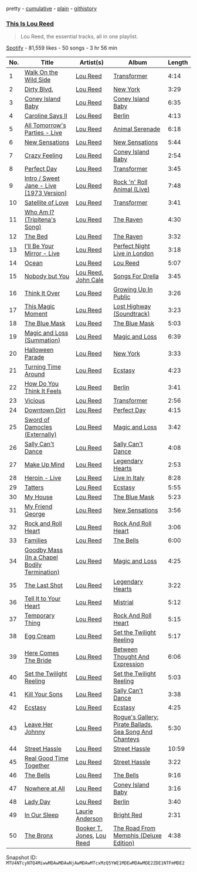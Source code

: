pretty - [cumulative](/playlists/cumulative/37i9dQZF1DXdVelxaccCqL.md) - [plain](/playlists/plain/37i9dQZF1DXdVelxaccCqL) - [githistory](https://github.githistory.xyz/mackorone/spotify-playlist-archive/blob/main/playlists/plain/37i9dQZF1DXdVelxaccCqL)

### [This Is Lou Reed](https://open.spotify.com/playlist/37i9dQZF1DXdVelxaccCqL)

> Lou Reed, the essential tracks, all in one playlist.

[Spotify](https://open.spotify.com/user/spotify) - 81,559 likes - 50 songs - 3 hr 56 min

| No. | Title | Artist(s) | Album | Length |
|---|---|---|---|---|
| 1 | [Walk On the Wild Side](https://open.spotify.com/track/5p3JunprHCxClJjOmcLV8G) | [Lou Reed](https://open.spotify.com/artist/42TFhl7WlMRXiNqzSrnzPL) | [Transformer](https://open.spotify.com/album/5SqbMEyAt8332ISGiLX0St) | 4:14 |
| 2 | [Dirty Blvd.](https://open.spotify.com/track/4TDLfAmx45EpSiQYG6hCzT) | [Lou Reed](https://open.spotify.com/artist/42TFhl7WlMRXiNqzSrnzPL) | [New York](https://open.spotify.com/album/7xGqf9DddW89cg7m6zX88t) | 3:29 |
| 3 | [Coney Island Baby](https://open.spotify.com/track/0ivHDucXMbjTjiU4lMIkBO) | [Lou Reed](https://open.spotify.com/artist/42TFhl7WlMRXiNqzSrnzPL) | [Coney Island Baby](https://open.spotify.com/album/3Kawndiz86cIHkPsKtFiKx) | 6:35 |
| 4 | [Caroline Says II](https://open.spotify.com/track/54JXAkc9TFvlpZDpcgsNAS) | [Lou Reed](https://open.spotify.com/artist/42TFhl7WlMRXiNqzSrnzPL) | [Berlin](https://open.spotify.com/album/4iaDgkP0M6ahEHrBynAFei) | 4:13 |
| 5 | [All Tomorrow's Parties \- Live](https://open.spotify.com/track/4QOBqx8mda9Zd5QQbEh5qW) | [Lou Reed](https://open.spotify.com/artist/42TFhl7WlMRXiNqzSrnzPL) | [Animal Serenade](https://open.spotify.com/album/4dtUgccbQELPUiIhQb09VJ) | 6:18 |
| 6 | [New Sensations](https://open.spotify.com/track/4W17seqvaBsacGPuwyO5MQ) | [Lou Reed](https://open.spotify.com/artist/42TFhl7WlMRXiNqzSrnzPL) | [New Sensations](https://open.spotify.com/album/0H1QdJdBc1roGFZ6g2U9Dx) | 5:44 |
| 7 | [Crazy Feeling](https://open.spotify.com/track/2mauTBfQkFGicjZiRY3Vlm) | [Lou Reed](https://open.spotify.com/artist/42TFhl7WlMRXiNqzSrnzPL) | [Coney Island Baby](https://open.spotify.com/album/3Kawndiz86cIHkPsKtFiKx) | 2:54 |
| 8 | [Perfect Day](https://open.spotify.com/track/4TOMI010Sd4ZAX4aZ5TS85) | [Lou Reed](https://open.spotify.com/artist/42TFhl7WlMRXiNqzSrnzPL) | [Transformer](https://open.spotify.com/album/5SqbMEyAt8332ISGiLX0St) | 3:45 |
| 9 | [Intro / Sweet Jane \- Live \[1973 Version\]](https://open.spotify.com/track/5vtXtPjH9NBC79ZOuTHYrF) | [Lou Reed](https://open.spotify.com/artist/42TFhl7WlMRXiNqzSrnzPL) | [Rock 'n' Roll Animal \(Live\)](https://open.spotify.com/album/7ibv6MJHfkq0al0QRmoCd6) | 7:48 |
| 10 | [Satellite of Love](https://open.spotify.com/track/5WyuRWUcOOhAic0tj9Pl28) | [Lou Reed](https://open.spotify.com/artist/42TFhl7WlMRXiNqzSrnzPL) | [Transformer](https://open.spotify.com/album/5SqbMEyAt8332ISGiLX0St) | 3:41 |
| 11 | [Who Am I? \(Tripitena's Song\)](https://open.spotify.com/track/7xQfkWt9P7WUa9TfsOgNGq) | [Lou Reed](https://open.spotify.com/artist/42TFhl7WlMRXiNqzSrnzPL) | [The Raven](https://open.spotify.com/album/0jV5cuFyOObQVHgnkpAuQz) | 4:30 |
| 12 | [The Bed](https://open.spotify.com/track/0Vs6ejbfUkJ0Fd63t8FE7F) | [Lou Reed](https://open.spotify.com/artist/42TFhl7WlMRXiNqzSrnzPL) | [The Raven](https://open.spotify.com/album/0jV5cuFyOObQVHgnkpAuQz) | 3:32 |
| 13 | [I'll Be Your Mirror \- Live](https://open.spotify.com/track/24fFfGkgsMORptd26H1nA9) | [Lou Reed](https://open.spotify.com/artist/42TFhl7WlMRXiNqzSrnzPL) | [Perfect Night Live in London](https://open.spotify.com/album/3iRxIg72TeLLOrLttJiY6p) | 3:18 |
| 14 | [Ocean](https://open.spotify.com/track/65pfqAbL2wxS9g00t5XbBI) | [Lou Reed](https://open.spotify.com/artist/42TFhl7WlMRXiNqzSrnzPL) | [Lou Reed](https://open.spotify.com/album/2ujzADWoLeEejykOuNWy4R) | 5:07 |
| 15 | [Nobody but You](https://open.spotify.com/track/1zwtvbJL8H8jG0qbbomS1P) | [Lou Reed](https://open.spotify.com/artist/42TFhl7WlMRXiNqzSrnzPL), [John Cale](https://open.spotify.com/artist/5MWBg16f5UYiaSlyVhzlIW) | [Songs For Drella](https://open.spotify.com/album/4Nyu5zVDr4XV6QOBCqdTrk) | 3:45 |
| 16 | [Think It Over](https://open.spotify.com/track/1b7fdB8uQMTKcFssVukSMe) | [Lou Reed](https://open.spotify.com/artist/42TFhl7WlMRXiNqzSrnzPL) | [Growing Up In Public](https://open.spotify.com/album/5OOwDQX2GFKOopLRgviaXy) | 3:26 |
| 17 | [This Magic Moment](https://open.spotify.com/track/6MTqggnG176m4HvxcjEN0V) | [Lou Reed](https://open.spotify.com/artist/42TFhl7WlMRXiNqzSrnzPL) | [Lost Highway \(Soundtrack\)](https://open.spotify.com/album/1opngamrDdjhpIv7FqiH6r) | 3:23 |
| 18 | [The Blue Mask](https://open.spotify.com/track/0bH8NHF46ry3rDevE9HdDu) | [Lou Reed](https://open.spotify.com/artist/42TFhl7WlMRXiNqzSrnzPL) | [The Blue Mask](https://open.spotify.com/album/1CkMvvVcMdvMAYIz4Zhzax) | 5:03 |
| 19 | [Magic and Loss \(Summation\)](https://open.spotify.com/track/5j6GQY29vjw9PHeItPJqOg) | [Lou Reed](https://open.spotify.com/artist/42TFhl7WlMRXiNqzSrnzPL) | [Magic and Loss](https://open.spotify.com/album/6pLw7L0SJKLbw33haj10of) | 6:39 |
| 20 | [Halloween Parade](https://open.spotify.com/track/5Hb0p1Ti6nkeA3SSKfbvM2) | [Lou Reed](https://open.spotify.com/artist/42TFhl7WlMRXiNqzSrnzPL) | [New York](https://open.spotify.com/album/7xGqf9DddW89cg7m6zX88t) | 3:33 |
| 21 | [Turning Time Around](https://open.spotify.com/track/7zFLYjRfxLRz1RiAn7D8Mc) | [Lou Reed](https://open.spotify.com/artist/42TFhl7WlMRXiNqzSrnzPL) | [Ecstasy](https://open.spotify.com/album/2DJSpVVE6HxQZMbEd4N90o) | 4:23 |
| 22 | [How Do You Think It Feels](https://open.spotify.com/track/5DyEGDNVFzXPGbXX6nJrpm) | [Lou Reed](https://open.spotify.com/artist/42TFhl7WlMRXiNqzSrnzPL) | [Berlin](https://open.spotify.com/album/4iaDgkP0M6ahEHrBynAFei) | 3:41 |
| 23 | [Vicious](https://open.spotify.com/track/4A48NL57P16zSRaq3yoYry) | [Lou Reed](https://open.spotify.com/artist/42TFhl7WlMRXiNqzSrnzPL) | [Transformer](https://open.spotify.com/album/5SqbMEyAt8332ISGiLX0St) | 2:56 |
| 24 | [Downtown Dirt](https://open.spotify.com/track/0bGKhWC11NPlATq198Wisu) | [Lou Reed](https://open.spotify.com/artist/42TFhl7WlMRXiNqzSrnzPL) | [Perfect Day](https://open.spotify.com/album/5OqqVtGQve6KrCd4Xfubzh) | 4:15 |
| 25 | [Sword of Damocles \(Externally\)](https://open.spotify.com/track/31vN3W1IAaqpB06ULQXr4I) | [Lou Reed](https://open.spotify.com/artist/42TFhl7WlMRXiNqzSrnzPL) | [Magic and Loss](https://open.spotify.com/album/6pLw7L0SJKLbw33haj10of) | 3:42 |
| 26 | [Sally Can't Dance](https://open.spotify.com/track/5eLwwPNN9g5yLrIdyj2ewP) | [Lou Reed](https://open.spotify.com/artist/42TFhl7WlMRXiNqzSrnzPL) | [Sally Can't Dance](https://open.spotify.com/album/7ue4oCRcvtAqp4Dx4MQq7I) | 4:08 |
| 27 | [Make Up Mind](https://open.spotify.com/track/734pjmpKgC3smjbD4pregQ) | [Lou Reed](https://open.spotify.com/artist/42TFhl7WlMRXiNqzSrnzPL) | [Legendary Hearts](https://open.spotify.com/album/0G9jMzd8Dl8XBDXf2kQy6R) | 2:53 |
| 28 | [Heroin \- Live](https://open.spotify.com/track/5lLe0XtruooQYGmA7u3XQw) | [Lou Reed](https://open.spotify.com/artist/42TFhl7WlMRXiNqzSrnzPL) | [Live In Italy](https://open.spotify.com/album/5HqJAdgbEcpRW5l2k8sS01) | 8:28 |
| 29 | [Tatters](https://open.spotify.com/track/7GlwhQv1yXyqRNVcjiFHze) | [Lou Reed](https://open.spotify.com/artist/42TFhl7WlMRXiNqzSrnzPL) | [Ecstasy](https://open.spotify.com/album/2DJSpVVE6HxQZMbEd4N90o) | 5:55 |
| 30 | [My House](https://open.spotify.com/track/2bkwHzn1H2CxyLmmymaKHo) | [Lou Reed](https://open.spotify.com/artist/42TFhl7WlMRXiNqzSrnzPL) | [The Blue Mask](https://open.spotify.com/album/1CkMvvVcMdvMAYIz4Zhzax) | 5:23 |
| 31 | [My Friend George](https://open.spotify.com/track/1KV292gtFPQzbnZiSBYT0s) | [Lou Reed](https://open.spotify.com/artist/42TFhl7WlMRXiNqzSrnzPL) | [New Sensations](https://open.spotify.com/album/0H1QdJdBc1roGFZ6g2U9Dx) | 3:56 |
| 32 | [Rock and Roll Heart](https://open.spotify.com/track/6ae3myezKi5rZvftCk4v8h) | [Lou Reed](https://open.spotify.com/artist/42TFhl7WlMRXiNqzSrnzPL) | [Rock And Roll Heart](https://open.spotify.com/album/5BSG2ZL1hBh6HKMRJ0VGrt) | 3:06 |
| 33 | [Families](https://open.spotify.com/track/38nw3jLlJBK5qWJYwvkQWQ) | [Lou Reed](https://open.spotify.com/artist/42TFhl7WlMRXiNqzSrnzPL) | [The Bells](https://open.spotify.com/album/7jaK74EJFJyHk1jkZrydvk) | 6:00 |
| 34 | [Goodby Mass \(In a Chapel Bodily Termination\)](https://open.spotify.com/track/63Dx8G1LcJ5VviDE7MQSVq) | [Lou Reed](https://open.spotify.com/artist/42TFhl7WlMRXiNqzSrnzPL) | [Magic and Loss](https://open.spotify.com/album/6pLw7L0SJKLbw33haj10of) | 4:25 |
| 35 | [The Last Shot](https://open.spotify.com/track/2BZuS3AP5JxdBUGSgp6MI6) | [Lou Reed](https://open.spotify.com/artist/42TFhl7WlMRXiNqzSrnzPL) | [Legendary Hearts](https://open.spotify.com/album/0G9jMzd8Dl8XBDXf2kQy6R) | 3:22 |
| 36 | [Tell It to Your Heart](https://open.spotify.com/track/2bD74b14H9y5DRKhjim7or) | [Lou Reed](https://open.spotify.com/artist/42TFhl7WlMRXiNqzSrnzPL) | [Mistrial](https://open.spotify.com/album/18X1MIMcwyDPIjrwn00p7e) | 5:12 |
| 37 | [Temporary Thing](https://open.spotify.com/track/3hVcRU29Is01D3X1rihijE) | [Lou Reed](https://open.spotify.com/artist/42TFhl7WlMRXiNqzSrnzPL) | [Rock And Roll Heart](https://open.spotify.com/album/5BSG2ZL1hBh6HKMRJ0VGrt) | 5:15 |
| 38 | [Egg Cream](https://open.spotify.com/track/2nPAHBSS6bS9WajUJZ8QsA) | [Lou Reed](https://open.spotify.com/artist/42TFhl7WlMRXiNqzSrnzPL) | [Set the Twilight Reeling](https://open.spotify.com/album/5V76LcQHjKTtPElV276TxU) | 5:17 |
| 39 | [Here Comes The Bride](https://open.spotify.com/track/6qWVessONChZg5w7hrXNNB) | [Lou Reed](https://open.spotify.com/artist/42TFhl7WlMRXiNqzSrnzPL) | [Between Thought And Expression](https://open.spotify.com/album/5RxespHDjnx3LgzAC7f2jS) | 6:06 |
| 40 | [Set the Twilight Reeling](https://open.spotify.com/track/0AsLegDXgsob1jxI4sSg69) | [Lou Reed](https://open.spotify.com/artist/42TFhl7WlMRXiNqzSrnzPL) | [Set the Twilight Reeling](https://open.spotify.com/album/5V76LcQHjKTtPElV276TxU) | 5:03 |
| 41 | [Kill Your Sons](https://open.spotify.com/track/1LJt5Zl8pRGG1W0avDWNAe) | [Lou Reed](https://open.spotify.com/artist/42TFhl7WlMRXiNqzSrnzPL) | [Sally Can't Dance](https://open.spotify.com/album/7ue4oCRcvtAqp4Dx4MQq7I) | 3:38 |
| 42 | [Ecstasy](https://open.spotify.com/track/3RGStGuuUNSftwmTz4b3hm) | [Lou Reed](https://open.spotify.com/artist/42TFhl7WlMRXiNqzSrnzPL) | [Ecstasy](https://open.spotify.com/album/2DJSpVVE6HxQZMbEd4N90o) | 4:25 |
| 43 | [Leave Her Johnny](https://open.spotify.com/track/1bG44dMnIIXZZdcHlxwz4v) | [Lou Reed](https://open.spotify.com/artist/42TFhl7WlMRXiNqzSrnzPL) | [Rogue's Gallery: Pirate Ballads, Sea Song And Chanteys](https://open.spotify.com/album/2nEFRJfFVgdcPGKv9atYBg) | 5:30 |
| 44 | [Street Hassle](https://open.spotify.com/track/3ecvnatX2V8cjPr1NMce05) | [Lou Reed](https://open.spotify.com/artist/42TFhl7WlMRXiNqzSrnzPL) | [Street Hassle](https://open.spotify.com/album/4bCvrqNBh6hPB7hG4EltjN) | 10:59 |
| 45 | [Real Good Time Together](https://open.spotify.com/track/0qmEVZq1SLCA7DmDZrsDPw) | [Lou Reed](https://open.spotify.com/artist/42TFhl7WlMRXiNqzSrnzPL) | [Street Hassle](https://open.spotify.com/album/4bCvrqNBh6hPB7hG4EltjN) | 3:22 |
| 46 | [The Bells](https://open.spotify.com/track/3eAJg1Iznxlm3VeX3oE3nI) | [Lou Reed](https://open.spotify.com/artist/42TFhl7WlMRXiNqzSrnzPL) | [The Bells](https://open.spotify.com/album/7jaK74EJFJyHk1jkZrydvk) | 9:16 |
| 47 | [Nowhere at All](https://open.spotify.com/track/2ShGWnhlnSOfTIq57hVMt4) | [Lou Reed](https://open.spotify.com/artist/42TFhl7WlMRXiNqzSrnzPL) | [Coney Island Baby](https://open.spotify.com/album/1W7FiMnrZRNp04yLWtU3wM) | 3:16 |
| 48 | [Lady Day](https://open.spotify.com/track/7Geht7uyruF696KZc4A1b1) | [Lou Reed](https://open.spotify.com/artist/42TFhl7WlMRXiNqzSrnzPL) | [Berlin](https://open.spotify.com/album/4iaDgkP0M6ahEHrBynAFei) | 3:40 |
| 49 | [In Our Sleep](https://open.spotify.com/track/7fcOuaNybAtqB1lO7aMfJw) | [Laurie Anderson](https://open.spotify.com/artist/5hqB3Fxgin9YGYa0mIGf1G) | [Bright Red](https://open.spotify.com/album/6b3Ik5hjGBbhR8myjstjOt) | 2:31 |
| 50 | [The Bronx](https://open.spotify.com/track/1ENGe5j5pdmz1YKiW6NhK9) | [Booker T\. Jones](https://open.spotify.com/artist/6J3pUmw6KX1LqyLQkP0k9U), [Lou Reed](https://open.spotify.com/artist/42TFhl7WlMRXiNqzSrnzPL) | [The Road From Memphis \(Deluxe Edition\)](https://open.spotify.com/album/6IoxOcWv5ugc0W08VdeRDY) | 4:38 |

Snapshot ID: `MTU4NTcyNTQ4MiwwMDAwMDAwNjAwMDAwMTcxMzQ5YWE1MDEwMDAwMDE2ZDE1NTFmMDE2`